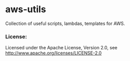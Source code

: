 # aws-utils

Collection of useful scripts, lambdas, templates for AWS.



### License:
Licensed under the Apache License, Version 2.0, see http://www.apache.org/licenses/LICENSE-2.0

